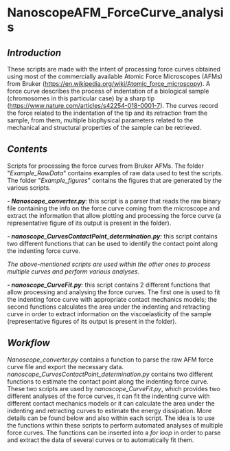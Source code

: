 # NanoscopeAFM_ForceCurve_analysis


## _Introduction_ 
These scripts are made with the intent of processing force curves obtained using most of the commercially available Atomic Force Microscopes (AFMs) from Bruker (https://en.wikipedia.org/wiki/Atomic_force_microscopy). A force curve describes the process of indentation of a biological sample (chromosomes in this particular case) by a sharp tip (https://www.nature.com/articles/s42254-018-0001-7). The curves record the force related to the indentation of the tip and its retraction from the sample, from them, multiple biophysical parameters related to the mechanical and structural properties of the sample can be retrieved.

## _Contents_

Scripts for processing the force curves from Bruker AFMs. The folder "_Example_RawData_" contains examples of raw data used to test the scripts. The folder "_Example_figures_" contains the figures that are generated by the various scripts.

_**- Nanoscope_converter.py**:_ this script is a parser that reads the raw binary file containing the info on the force curve coming from the microscope and extract the information that allow plotting and processing the force curve (a representative figure of its output is present in the folder).

_**- nanoscope_CurvesContactPoint_determination.py**:_ this script contains two different functions that can be used to identify the contact point along the indenting force curve.

_The above-mentioned scripts are used within the other ones to process multiple curves and perform various analyses._

_**- nanoscope_CurveFit.py**:_ this script contains 2 different functions that allow processing and analysing the force curves. The first one is used to fit the indenting force curve with appropriate contact mechanics models; the second functions calculates the area under the indenting and retracting curve in order to extract information on the viscoelasticity of the sample (representative figures of its output is present in the folder).

## _Workflow_

_Nanoscope_converter.py_ contains a function to parse the raw AFM force curve file and export the necessary data. _nanoscope_CurvesContactPoint_determination.py_ contains two different functions to estimate the contact point along the indenting force curve. These two scripts are used by _nanoscope_CurveFit.py_, which provides two different analyses of the force curves, it can fit the indenting curve with different contact mechanics models or it can calculate the area under the indenting and retracting curves to estimate the energy dissipation. More details can be found below and also within each script.
The idea is to use the functions within these scripts to perform automated analyses of multiple force curves. The functions can be inserted into a _for loop_ in order to parse and extract the data of several curves or to automatically fit them.
